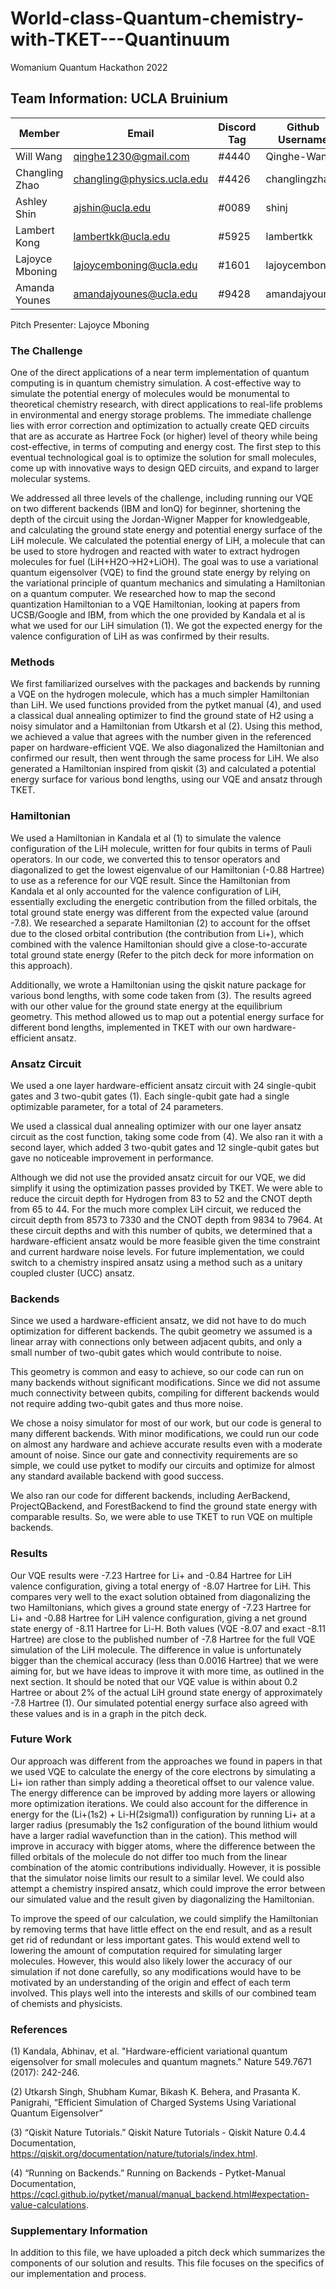 # World-class-Quantum-chemistry-with-TKET---Quantinuum
Womanium Quantum Hackathon 2022

## Team Information: UCLA Bruinium
| Member | Email | Discord Tag | Github Username |
| ----------- | ----------- | ----------- | ----------- |
| Will Wang | qinghe1230@gmail.com | #4440 | Qinghe-Wang |
| Changling Zhao | changling@physics.ucla.edu | #4426 | changlingzhao |
| Ashley Shin | ajshin@ucla.edu | #0089 | shinj |
| Lambert Kong | lambertkk@ucla.edu | #5925 | lambertkk |
| Lajoyce Mboning | lajoycemboning@ucla.edu | #1601 | lajoycemboning |
| Amanda Younes | amandajyounes@ucla.edu | #9428 | amandajyounes |

Pitch Presenter: Lajoyce Mboning

### The Challenge
One of the direct applications of a near term implementation of quantum computing is in quantum chemistry simulation. A cost-effective way to simulate the potential energy of molecules would be monumental to theoretical chemistry research, with direct applications to real-life problems in environmental and energy storage problems. The immediate challenge lies with error correction and optimization to actually create QED circuits that are as accurate as Hartree Fock (or higher) level of theory while being cost-effective, in terms of computing and energy cost. The first step to this eventual technological goal is to optimize the solution for small molecules, come up with innovative ways to design QED circuits, and expand to larger molecular systems.

We addressed all three levels of the challenge, including running our VQE on two different backends (IBM and IonQ) for beginner, shortening the depth of the circuit using the Jordan-Wigner Mapper for knowledgeable, and calculating the ground state energy and potential energy surface of the LiH molecule. We calculated the potential energy of LiH, a molecule that can be used to store hydrogen and reacted with water to extract hydrogen molecules for fuel (LiH+H2O->H2+LiOH). The goal was to use a variational quantum eigensolver (VQE) to find the ground state energy by relying on the variational principle of quantum mechanics and simulating a Hamiltonian on a quantum computer. We researched how to map the second quantization Hamiltonian to a VQE Hamiltonian, looking at papers from UCSB/Google and IBM, from which the one provided by Kandala et al is what we used for our LiH simulation (1). We got the expected energy for the valence configuration of LiH as was confirmed by their results.

### Methods
We first familiarized ourselves with the packages and backends by running a VQE on the hydrogen molecule, which has a much simpler Hamiltonian than LiH. We used functions provided from the pytket manual (4), and used a classical dual annealing optimizer to find the ground state of H2 using a noisy simulator and a Hamiltonian from Utkarsh et al (2). Using this method, we achieved a value that agrees with the number given in the referenced paper on hardware-efficient VQE. We also diagonalized the Hamiltonian and confirmed our result, then went through the same process for LiH. We also generated a Hamiltonian inspired from qiskit (3) and calculated a potential energy surface for various bond lengths, using our VQE and ansatz through TKET.

### Hamiltonian
We used a Hamiltonian in Kandala et al (1) to simulate the valence configuration of the LiH molecule, written for four qubits in terms of Pauli operators. In our code, we converted this to tensor operators and diagonalized to get the lowest eigenvalue of our Hamiltonian (-0.88 Hartree) to use as a reference for our VQE result. Since the Hamiltonian from Kandala et al only accounted for the valence configuration of LiH, essentially excluding the energetic contribution from the filled orbitals, the total ground state energy was different from the expected value (around -7.8). We researched a separate Hamiltonian (2) to account for the offset due to the closed orbital contribution (the contribution from Li+), which combined with the valence Hamiltonian should give a close-to-accurate total ground state energy (Refer to the pitch deck for more information on this approach).

Additionally, we wrote a Hamiltonian using the qiskit nature package for various bond lengths, with some code taken from (3). The results agreed with our other value for the ground state energy at the equilibrium geometry. This method allowed us to map out a potential energy surface for different bond lengths, implemented in TKET with our own hardware-efficient ansatz.

### Ansatz Circuit
We used a one layer hardware-efficient ansatz circuit with 24 single-qubit gates and 3 two-qubit gates (1). Each single-qubit gate had a single optimizable parameter, for a total of 24 parameters. 

We used a classical dual annealing optimizer with our one layer ansatz circuit as the cost function, taking some code from (4). We also ran it with a second layer, which added 3 two-qubit gates and 12 single-qubit gates but gave no noticeable improvement in performance.

Although we did not use the provided ansatz circuit for our VQE, we did simplify it using the optimization passes provided by TKET. We were able to reduce the circuit depth for Hydrogen from 83 to 52 and the CNOT depth from 65 to 44. For the much more complex LiH circuit, we reduced the circuit depth from 8573 to 7330 and the CNOT depth from 9834 to 7964. At these circuit depths and with this number of qubits, we determined that a hardware-efficient ansatz would be more feasible given the time constraint and current hardware noise levels. For future implementation, we could switch to a chemistry inspired ansatz using a method such as a unitary coupled cluster (UCC) ansatz.

### Backends
Since we used a hardware-efficient ansatz, we did not have to do much optimization for different backends. The qubit geometry we assumed is a linear array with connections only between adjacent qubits, and only a small number of two-qubit gates which would contribute to noise. 

This geometry is common and easy to achieve, so our code can run on many backends without significant modifications. Since we did not assume much connectivity between qubits, compiling for different backends would not require adding two-qubit gates and thus more noise.

We chose a noisy simulator for most of our work, but our code is general to many different backends. With minor modifications, we could run our code on almost any hardware and achieve accurate results even with a moderate amount of noise. Since our gate and connectivity requirements are so simple, we could use pytket to modify our circuits and optimize for almost any standard available backend with good success.

We also ran our code for different backends, including AerBackend, ProjectQBackend, and ForestBackend to find the ground state energy with comparable results. So, we were able to use TKET to run VQE on multiple backends.

### Results
Our VQE results were -7.23 Hartree for Li+ and -0.84 Hartree for LiH valence configuration, giving a total energy of -8.07 Hartree for LiH. This compares very well to the exact solution obtained from diagonalizing the two Hamiltonians, which gives a ground state energy of -7.23 Hartree for Li+ and -0.88 Hartree for LiH valence configuration, giving a net ground state energy of -8.11 Hartree for Li-H. Both values (VQE -8.07 and exact -8.11 Hartree) are close to the published number of -7.8 Hartree for the full VQE simulation of the LiH molecule. The difference in value is unfortunately bigger than the chemical accuracy (less than 0.0016 Hartree) that we were aiming for, but we have ideas to improve it with more time, as outlined in the next section. It should be noted that our VQE value is within about 0.2 Hartree or about 2% of the actual LiH ground state energy of approximately -7.8 Hartree (1). Our simulated potential energy surface also agreed with these values and is in a graph in the pitch deck.

### Future Work
Our approach was different from the approaches we found in papers in that we used VQE to calculate the energy of the core electrons by simulating a Li+ ion rather than simply adding a theoretical offset to our valence value. The energy difference can be improved by adding more layers or allowing more optimization iterations. We could also account for the difference in energy for the (Li+(1s2) + Li-H(2sigma1)) configuration by running Li+ at a larger radius (presumably the 1s2 configuration of the bound lithium would have a larger radial wavefunction than in the cation). This method will improve in accuracy with bigger atoms, where the difference between the filled orbitals of the molecule do not differ too much from the linear combination of the atomic contributions individually. However, it is possible that the simulator noise limits our result to a similar level. We could also attempt a chemistry inspired ansatz, which could improve the error between our simulated value and the result given by diagonalizing the Hamiltonian.

To improve the speed of our calculation, we could simplify the Hamiltonian by removing terms that have little effect on the end result, and as a result get rid of redundant or less important gates. This would extend well to lowering the amount of computation required for simulating larger molecules. However, this would also likely lower the accuracy of our simulation if not done carefully, so any modifications would have to be motivated by an understanding of the origin and effect of each term involved. This plays well into the interests and skills of our combined team of chemists and physicists.

### References
(1) Kandala, Abhinav, et al. "Hardware-efficient variational quantum eigensolver for small molecules and quantum magnets." Nature 549.7671 (2017): 242-246.

(2) Utkarsh Singh, Shubham Kumar, Bikash K. Behera, and Prasanta K. Panigrahi, “Efficient Simulation of Charged Systems Using Variational Quantum Eigensolver”

(3) “Qiskit Nature Tutorials.” Qiskit Nature Tutorials - Qiskit Nature 0.4.4 Documentation, https://qiskit.org/documentation/nature/tutorials/index.html. 

(4) “Running on Backends.” Running on Backends - Pytket-Manual Documentation, https://cqcl.github.io/pytket/manual/manual_backend.html#expectation-value-calculations.
### Supplementary Information
In addition to this file, we have uploaded a pitch deck which summarizes the components of our solution and results. This file focuses on the specifics of our implementation and process.
